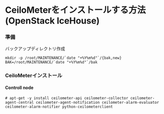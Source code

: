 <!--
************************************************************
OpenStack IceHouse(CeiloMeter)をUbuntu14.04(x86_64)へインストールする手順
参照元: http://docs.openstack.org/icehouse/install-guide/install/apt/content/metering-service.html
Copyright (c) Takehiko OGASAWARA 2014 All Rights Reserved.
************************************************************
-->

# CeiloMeterをインストールする方法(OpenStack IceHouse)

### 準備
バックアップディレクトリ作成
```
mkdir -p /root/MAINTENANCE/`date "+%Y%m%d"`/{bak,new}
BAK=/root/MAINTENANCE/`date "+%Y%m%d"`/bak
```

### CeiloMeterインストール
#### Controll node
```
# apt-get -y install ceilometer-api ceilometer-collector ceilometer-agent-central ceilometer-agent-notification ceilometer-alarm-evaluator ceilometer-alarm-notifier python-ceilometerclient
```
